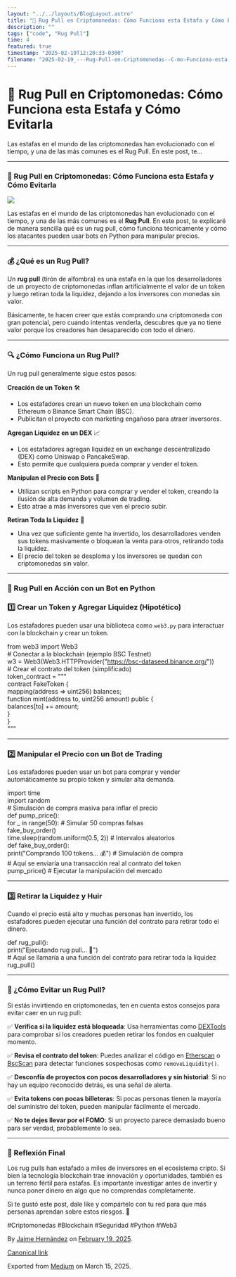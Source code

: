 ```yaml
---
layout: "../../layouts/BlogLayout.astro"
title: "🚨 Rug Pull en Criptomonedas: Cómo Funciona esta Estafa y Cómo Evitarla"
description: ""
tags: ["code", "Rug Pull"]
time: 4
featured: true
timestamp: "2025-02-19T12:20:33-0300"
filename: "2025-02-19_---Rug-Pull-en-Criptomonedas--C-mo-Funciona-esta-Estafa-y-C-mo-Evitarla-3bfe33a62efb"
---
```


🚨 Rug Pull en Criptomonedas: Cómo Funciona esta Estafa y Cómo Evitarla
=======================================================================

Las estafas en el mundo de las criptomonedas han evolucionado con el tiempo, y una de las más comunes es el Rug Pull. En este post, te…

* * *

### 🚨 Rug Pull en Criptomonedas: Cómo Funciona esta Estafa y Cómo Evitarla

![](https://cdn-images-1.medium.com/max/800/1*jVM4ovYPk7-D-pVUF3xo5Q.jpeg)

Las estafas en el mundo de las criptomonedas han evolucionado con el tiempo, y una de las más comunes es el **Rug Pull**. En este post, te explicaré de manera sencilla qué es un rug pull, cómo funciona técnicamente y cómo los atacantes pueden usar bots en Python para manipular precios.

* * *

### 💰 ¿Qué es un Rug Pull?

Un **rug pull** (tirón de alfombra) es una estafa en la que los desarrolladores de un proyecto de criptomonedas inflan artificialmente el valor de un token y luego retiran toda la liquidez, dejando a los inversores con monedas sin valor.

Básicamente, te hacen creer que estás comprando una criptomoneda con gran potencial, pero cuando intentas venderla, descubres que ya no tiene valor porque los creadores han desaparecido con todo el dinero.

* * *

### 🔍 ¿Cómo Funciona un Rug Pull?

Un rug pull generalmente sigue estos pasos:

**Creación de un Token** 🛠️

*   Los estafadores crean un nuevo token en una blockchain como Ethereum o Binance Smart Chain (BSC).
*   Publicitan el proyecto con marketing engañoso para atraer inversores.

**Agregan Liquidez en un DEX** 📈

*   Los estafadores agregan liquidez en un exchange descentralizado (DEX) como Uniswap o PancakeSwap.
*   Esto permite que cualquiera pueda comprar y vender el token.

**Manipulan el Precio con Bots** 🤖

*   Utilizan scripts en Python para comprar y vender el token, creando la ilusión de alta demanda y volumen de trading.
*   Esto atrae a más inversores que ven el precio subir.

**Retiran Toda la Liquidez** 💸

*   Una vez que suficiente gente ha invertido, los desarrolladores venden sus tokens masivamente o bloquean la venta para otros, retirando toda la liquidez.
*   El precio del token se desploma y los inversores se quedan con criptomonedas sin valor.

* * *

### 🤖 Rug Pull en Acción con un Bot en Python

### 1️⃣ Crear un Token y Agregar Liquidez (Hipotético)

Los estafadores pueden usar una biblioteca como `web3.py` para interactuar con la blockchain y crear un token.

from web3 import Web3  
\# Conectar a la blockchain (ejemplo BSC Testnet)  
w3 = Web3(Web3.HTTPProvider("https://bsc-dataseed.binance.org/"))  
\# Crear el contrato del token (simplificado)  
token\_contract = """  
contract FakeToken {  
    mapping(address => uint256) balances;  
    function mint(address to, uint256 amount) public {  
        balances\[to\] += amount;  
    }  
}  
"""

* * *

### 2️⃣ Manipular el Precio con un Bot de Trading

Los estafadores pueden usar un bot para comprar y vender automáticamente su propio token y simular alta demanda.

import time  
import random  
\# Simulación de compra masiva para inflar el precio  
def pump\_price():  
    for \_ in range(50):  \# Simular 50 compras falsas  
        fake\_buy\_order()  
        time.sleep(random.uniform(0.5, 2))  \# Intervalos aleatorios  
def fake\_buy\_order():  
    print("Comprando 100 tokens... 💰")  \# Simulación de compra  
    \# Aquí se enviaría una transacción real al contrato del token  
pump\_price()  \# Ejecutar la manipulación del mercado

* * *

### 3️⃣ Retirar la Liquidez y Huir

Cuando el precio está alto y muchas personas han invertido, los estafadores pueden ejecutar una función del contrato para retirar todo el dinero.

def rug\_pull():  
    print("Ejecutando rug pull... 🚨")  
    \# Aquí se llamaría a una función del contrato para retirar toda la liquidez  
rug\_pull()

* * *

### 🚨 ¿Cómo Evitar un Rug Pull?

Si estás invirtiendo en criptomonedas, ten en cuenta estos consejos para evitar caer en un rug pull:

✅ **Verifica si la liquidez está bloqueada**: Usa herramientas como [DEXTools](https://www.dextools.io/) para comprobar si los creadores pueden retirar los fondos en cualquier momento.

✅ **Revisa el contrato del token**: Puedes analizar el código en [Etherscan](https://etherscan.io/) o [BscScan](https://bscscan.com/) para detectar funciones sospechosas como `removeLiquidity()`.

✅ **Desconfía de proyectos con pocos desarrolladores y sin historial**: Si no hay un equipo reconocido detrás, es una señal de alerta.

✅ **Evita tokens con pocas billeteras**: Si pocas personas tienen la mayoría del suministro del token, pueden manipular fácilmente el mercado.

✅ **No te dejes llevar por el FOMO**: Si un proyecto parece demasiado bueno para ser verdad, probablemente lo sea.

* * *

### 🎯 Reflexión Final

Los rug pulls han estafado a miles de inversores en el ecosistema cripto. Si bien la tecnología blockchain trae innovación y oportunidades, también es un terreno fértil para estafas. Es importante investigar antes de invertir y nunca poner dinero en algo que no comprendas completamente.

Si te gustó este post, dale like y compártelo con tu red para que más personas aprendan sobre estos riesgos. 🚀

#Criptomonedas #Blockchain #Seguridad #Python #Web3

By [Jaime Hernández](https://medium.com/@devjaime) on [February 19, 2025](https://medium.com/p/3bfe33a62efb).

[Canonical link](https://medium.com/@devjaime/rug-pull-en-criptomonedas-c%C3%B3mo-funciona-esta-estafa-y-c%C3%B3mo-evitarla-3bfe33a62efb)

Exported from [Medium](https://medium.com) on March 15, 2025.